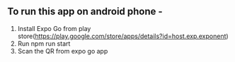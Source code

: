 
## To run this app on android phone -
1) Install Expo Go from play store(https://play.google.com/store/apps/details?id=host.exp.exponent)
2) Run npm run start
3) Scan the QR from expo go app


